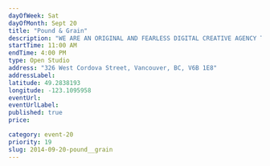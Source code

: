 ```yaml
---
dayOfWeek: Sat
dayOfMonth: Sept 20
title: "Pound & Grain"
description: "WE ARE AN ORIGINAL AND FEARLESS DIGITAL CREATIVE AGENCY THAT HAS BEEN BUILDING HARDWORKING CREATIVE AND TECHNICAL SOLUTIONS SINCE 2010."
startTime: 11:00 AM
endTime: 4:00 PM
type: Open Studio
address: "326 West Cordova Street, Vancouver, BC, V6B 1E8"
addressLabel: 
latitude: 49.2838193
longitude: -123.1095958
eventUrl: 
eventUrlLabel: 
published: true
price: 

category: event-20
priority: 19
slug: 2014-09-20-pound__grain
---
```

